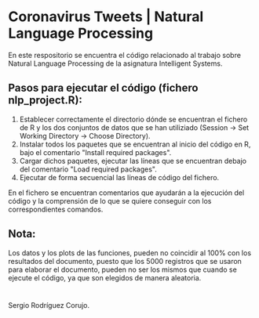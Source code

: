# Coronavirus Tweets | Natural Language Processing 

En este respositorio se encuentra el código relacionado al trabajo sobre Natural Language Processing de la asignatura Intelligent Systems.

## Pasos para ejecutar el código (fichero nlp_project.R):

1. Establecer correctamente el directorio dónde se encuentran el fichero de R y los dos conjuntos de datos que se han utiliziado (Session -> Set Working Directory -> Choose Directory).
2. Instalar todos los paquetes que se encuentran al inicio del código en R, bajo el comentario "Install required packages".
3. Cargar dichos paquetes, ejecutar las líneas que se encuentran debajo del comentario "Load required packages".
4. Ejecutar de forma secuencial las líneas de código del fichero.

En el fichero se encuentran comentarios que ayudarán a la ejecución del código y la comprensión de lo que se quiere conseguir con los correspondientes comandos.

## Nota: 
Los datos y los plots de las funciones, pueden no coincidir al 100% con los resultados del documento, puesto que los 5000 registros que se usaron para elaborar el documento, pueden no ser los mismos que cuando se ejecute el código, ya que son elegidos de manera aleatoria.

#

Sergio Rodríguez Corujo.
